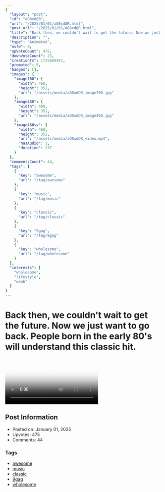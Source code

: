 ```yaml
---
{
  "layout": "post",
  "id": "aO8xdQR",
  "url": "/2025/01/01/aO8xdQR.html",
  "post_url": "/2025/01/01/aO8xdQR.html",
  "title": "Back then, we couldn't wait to get the future. Now we just want to go back. People born in the early 80's will understand this classic hit.",
  "description": "",
  "type": "Animated",
  "nsfw": 0,
  "upVoteCount": 475,
  "downVoteCount": 23,
  "creationTs": 1735689497,
  "promoted": 0,
  "badges": [],
  "images": {
    "image700": {
      "width": 460,
      "height": 352,
      "url": "/assets/media/aO8xdQR_image700.jpg"
    },
    "image460": {
      "width": 460,
      "height": 352,
      "url": "/assets/media/aO8xdQR_image460.jpg"
    },
    "image460sv": {
      "width": 460,
      "height": 352,
      "url": "/assets/media/aO8xdQR_video.mp4",
      "hasAudio": 1,
      "duration": 237
    }
  },
  "commentsCount": 44,
  "tags": [
    {
      "key": "awesome",
      "url": "/tag/awesome"
    },
    {
      "key": "music",
      "url": "/tag/music"
    },
    {
      "key": "classic",
      "url": "/tag/classic"
    },
    {
      "key": "9gag",
      "url": "/tag/9gag"
    },
    {
      "key": "wholesome",
      "url": "/tag/wholesome"
    }
  ],
  "interests": [
    "wholesome",
    "lifestyle",
    "woah"
  ]
}
---
```


# Back then, we couldn't wait to get the future. Now we just want to go back. People born in the early 80's will understand this classic hit.

<video controls playsinline loop poster="/assets/media/aO8xdQR_image460.jpg">
  <source src="/assets/media/aO8xdQR_video.mp4" type="video/mp4">
  Your browser does not support the video tag.
</video>

## Post Information

- Posted on: January 01, 2025
- Upvotes: 475
- Comments: 44

### Tags

- [awesome](/tag/awesome)
- [music](/tag/music)
- [classic](/tag/classic)
- [9gag](/tag/9gag)
- [wholesome](/tag/wholesome)
